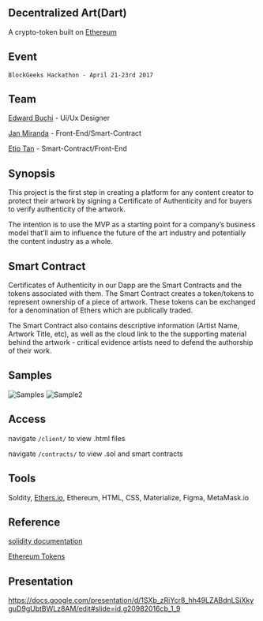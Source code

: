 ## Decentralized Art(Dart)

A crypto-token built on [Ethereum](https://www.ethereum.org/)

## Event

	BlockGeeks Hackathon - April 21-23rd 2017

## Team

[Edward Buchi](http://www.edwardbuchi.com/) - Ui/Ux Designer

[Jan Miranda](http://www.navlar.com/) - Front-End/Smart-Contract

[Etio Tan](https://etiotan.github.io/app/) - Smart-Contract/Front-End


## Synopsis

This project is the first step in creating a platform for any content creator to protect their artwork by signing a Certificate of Authenticity and for buyers to verify authenticity of the artwork.

The intention is to use the MVP as a starting point for a company’s business model that’ll aim to influence the future of the art industry and potentially the content industry as a whole.

## Smart Contract

Certificates of Authenticity in our Dapp are the Smart Contracts and the tokens associated with them. The Smart Contract creates a token/tokens to represent ownership of a piece of artwork. These tokens can be exchanged for a denomination of Ethers which are publically traded.

The Smart Contract also contains descriptive information (Artist Name, Artwork Title, etc), as well as the cloud link to the the supporting material behind the artwork - critical evidence artists need to defend the authorship of their work.

## Samples

![Samples](http://i.imgur.com/atKxh3J.png)
![Sample2](http://i.imgur.com/fviSD8E.png)

## Access

navigate `/client/` to view .html files

navigate `/contracts/` to view .sol and smart contracts

## Tools

Soldity, [Ethers.io](ethers.io), Ethereum, HTML, CSS, Materialize, Figma, MetaMask.io

## Reference

[solidity documentation](http://solidity.readthedocs.io/en/develop/installing-solidity.html)

[Ethereum Tokens](https://www.ethereum.org/token)


## Presentation

https://docs.google.com/presentation/d/1SXb_zRiYcr8_hh49LZABdnLSiXkyguD9gUbtBWLz8AM/edit#slide=id.g20982016cb_1_9
